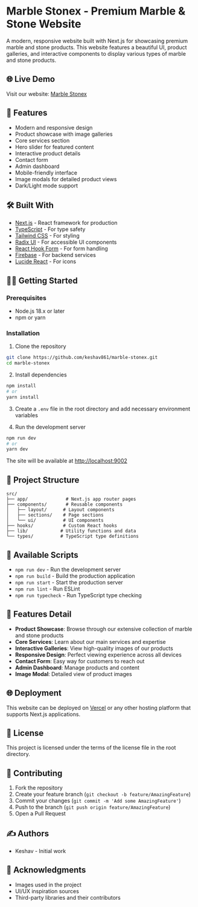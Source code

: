 # Marble Stonex - Premium Marble & Stone Website

A modern, responsive website built with Next.js for showcasing premium marble and stone products. This website features a beautiful UI, product galleries, and interactive components to display various types of marble and stone products.

## 🌐 Live Demo

Visit our website: [Marble Stonex](https://your-netlify-link-here.netlify.app)


## 🚀 Features

- Modern and responsive design
- Product showcase with image galleries
- Core services section
- Hero slider for featured content
- Interactive product details
- Contact form
- Admin dashboard
- Mobile-friendly interface
- Image modals for detailed product views
- Dark/Light mode support

## 🛠️ Built With

- [Next.js](https://nextjs.org/) - React framework for production
- [TypeScript](https://www.typescriptlang.org/) - For type safety
- [Tailwind CSS](https://tailwindcss.com/) - For styling
- [Radix UI](https://www.radix-ui.com/) - For accessible UI components
- [React Hook Form](https://react-hook-form.com/) - For form handling
- [Firebase](https://firebase.google.com/) - For backend services
- [Lucide React](https://lucide.dev/) - For icons

## 🏃‍♂️ Getting Started

### Prerequisites

- Node.js 18.x or later
- npm or yarn

### Installation

1. Clone the repository
```bash
git clone https://github.com/keshav861/marble-stonex.git
cd marble-stonex
```

2. Install dependencies
```bash
npm install
# or
yarn install
```

3. Create a `.env` file in the root directory and add necessary environment variables

4. Run the development server
```bash
npm run dev
# or
yarn dev
```

The site will be available at [http://localhost:9002](http://localhost:9002)

## 📁 Project Structure

```
src/
├── app/              # Next.js app router pages
├── components/       # Reusable components
│   ├── layout/      # Layout components
│   ├── sections/    # Page sections
│   └── ui/          # UI components
├── hooks/           # Custom React hooks
├── lib/            # Utility functions and data
└── types/          # TypeScript type definitions
```

## 🚀 Available Scripts

- `npm run dev` - Run the development server
- `npm run build` - Build the production application
- `npm run start` - Start the production server
- `npm run lint` - Run ESLint
- `npm run typecheck` - Run TypeScript type checking

## 🎨 Features Detail

- **Product Showcase**: Browse through our extensive collection of marble and stone products
- **Core Services**: Learn about our main services and expertise
- **Interactive Galleries**: View high-quality images of our products
- **Responsive Design**: Perfect viewing experience across all devices
- **Contact Form**: Easy way for customers to reach out
- **Admin Dashboard**: Manage products and content
- **Image Modal**: Detailed view of product images

## 🌐 Deployment

This website can be deployed on [Vercel](https://vercel.com/) or any other hosting platform that supports Next.js applications.

## 📄 License

This project is licensed under the terms of the license file in the root directory.

## 👥 Contributing

1. Fork the repository
2. Create your feature branch (`git checkout -b feature/AmazingFeature`)
3. Commit your changes (`git commit -m 'Add some AmazingFeature'`)
4. Push to the branch (`git push origin feature/AmazingFeature`)
5. Open a Pull Request

## ✍️ Authors

- Keshav - Initial work

## 🙏 Acknowledgments

- Images used in the project
- UI/UX inspiration sources
- Third-party libraries and their contributors


